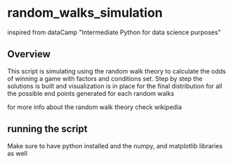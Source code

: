 # random_walks_simulation
inspired from dataCamp "Intermediate Python for data science purposes"

## Overview
This script is simulating using the random walk theory to calculate the odds 
of winning a game with factors and conditions set.
Step by step the solutions is built and visualization is in place for the final
distribution for all the possible end points generated for each random walks 

for more info about the random walk theory check wikipedia
 
## running the script
Make sure to have python installed and the numpy, and matplotlib libraries as well 